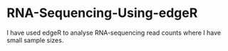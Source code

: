 # RNA-Sequencing-Using-edgeR

I have used edgeR to analyse RNA-sequencing read counts where I have small sample sizes.
